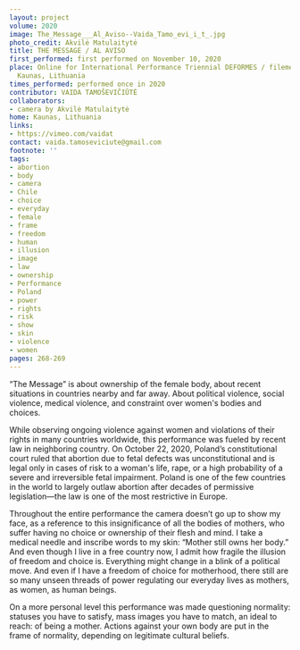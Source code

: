 ```yaml
---
layout: project
volume: 2020
image: The_Message___Al_Aviso--Vaida_Tamo_evi_i_t_.jpg
photo_credit: Akvilė Matulaitytė
title: THE MESSAGE / AL AVISO
first_performed: first performed on November 10, 2020
place: Online for International Performance Triennial DEFORMES / filemed at home in
  Kaunas, Lithuania
times_performed: performed once in 2020
contributor: VAIDA TAMOŠEVIČIŪTĖ
collaborators:
- camera by Akvilė Matulaitytė
home: Kaunas, Lithuania
links:
- https://vimeo.com/vaidat
contact: vaida.tamoseviciute@gmail.com
footnote: ''
tags:
- abortion
- body
- camera
- Chile
- choice
- everyday
- female
- frame
- freedom
- human
- illusion
- image
- law
- ownership
- Performance
- Poland
- power
- rights
- risk
- show
- skin
- violence
- women
pages: 268-269
---
```

“The Message” is about ownership of the female body, about recent situations in countries nearby and far away. About political violence, social violence, medical violence, and constraint over women's bodies and choices.

While observing ongoing violence against women and violations of their rights in many countries worldwide, this performance was fueled by recent law in neighboring country. On October 22, 2020, Poland’s constitutional court ruled that abortion due to fetal defects was unconstitutional and is legal only in cases of risk to a woman's life, rape, or a high probability of a severe and irreversible fetal impairment. Poland is one of the few countries in the world to largely outlaw abortion after decades of permissive legislation—the law is one of the most restrictive in Europe.

Throughout the entire performance the camera doesn’t go up to show my face, as a reference to this insignificance of all the bodies of mothers, who suffer having no choice or ownership of their flesh and mind. I take a medical needle and inscribe words to my skin: “Mother still owns her body.” And even though I live in a free country now, I admit how fragile the illusion of freedom and choice is. Everything might change in a blink of a political move. And even if I have a freedom of choice for motherhood, there still are so many unseen threads of power regulating our everyday lives as mothers, as women, as human beings.

On a more personal level this performance was made questioning normality: statuses you have to satisfy, mass images you have to match, an ideal to reach: of being a mother. Actions against your own body are put in the frame of normality, depending on legitimate cultural beliefs.